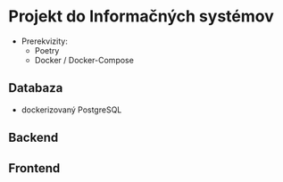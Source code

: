 # Projekt do Informačných systémov
- Prerekvizity: 
  - Poetry
  - Docker / Docker-Compose

## Databaza
  - dockerizovaný PostgreSQL
## Backend
## Frontend